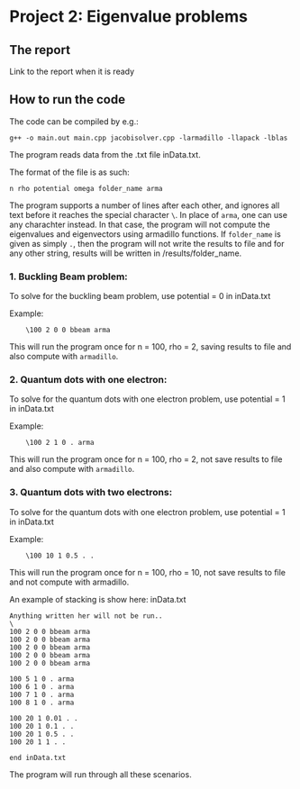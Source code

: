 # Project 2: Eigenvalue problems

## The report

Link to the report when it is ready

## How to run the code
The code can be compiled by e.g.: 

```
g++ -o main.out main.cpp jacobisolver.cpp -larmadillo -llapack -lblas
```

The program reads data from the .txt file inData.txt.

The format of the file is as such:
```
n rho potential omega folder_name arma
```

The program supports a number of lines after each other, and ignores all text before it reaches the special character `\`. In place of `arma`, one can use any charachter instead. In that case, the program will not compute the eigenvalues and eigenvectors using armadillo functions. If `folder_name` is given as simply `.`, then the program will not write the results to file and for any other string, results will be written in /results/folder_name.

### 1. Buckling Beam problem:
  To solve for the buckling beam problem, use potential = 0 in inData.txt
  
  Example:
```
    \100 2 0 0 bbeam arma
```
   
  This will run the program once for n = 100, rho = 2, saving results to file and also compute with `armadillo`.

### 2. Quantum dots with one electron:
  To solve for the quantum dots with one electron problem, use potential = 1 in inData.txt
  
  Example:
```
    \100 2 1 0 . arma
```
   
  This will run the program once for n = 100, rho = 2, not save results to file and also compute with `armadillo`.


### 3. Quantum dots with two electrons: 
  To solve for the quantum dots with one electron problem, use potential = 1 in inData.txt
  
  Example:
```
    \100 10 1 0.5 . .
```
   
  This will run the program once for n = 100, rho = 10, not save results to file and not compute with armadillo.
 
An example of stacking is show here:
inData.txt
```
Anything written her will not be run..
\
100 2 0 0 bbeam arma
100 2 0 0 bbeam arma
100 2 0 0 bbeam arma
100 2 0 0 bbeam arma
100 2 0 0 bbeam arma

100 5 1 0 . arma
100 6 1 0 . arma
100 7 1 0 . arma
100 8 1 0 . arma

100 20 1 0.01 . .
100 20 1 0.1 . .
100 20 1 0.5 . .
100 20 1 1 . .

end inData.txt
```
The program will run through all these scenarios.
